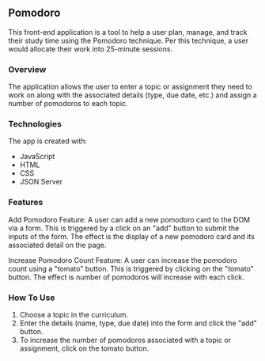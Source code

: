## Pomodoro 
This front-end application is a tool to help a user plan, manage, and track their study time using the Pomodoro technique. Per this technique, a user would allocate their work into 25-minute sessions. 

### Overview 
The application allows the user to enter a topic or assignment they need to work on along with the associated details (type, due date, etc.) and assign a number of pomodoros to each topic.


### Technologies
The app is created with:
* JavaScript
* HTML
* CSS
* JSON Server


### Features
Add Pomodoro Feature:
A user can add a new pomodoro card to the DOM via a form. This is triggered by a click on an "add" button to submit the inputs of the form. The effect is the display of a new pomodoro card and its associated detail on the page. 


Increase Pomodoro Count Feature: 
A user can increase the pomodoro count using a "tomato" button. This is triggered by clicking on the "tomato" button. The effect is number of pomodoros will increase with each click. 

### How To Use
1) Choose a topic in the curriculum. 
2) Enter the details (name, type, due date) into the form and click the "add" button.
3) To increase the number of pomodoros associated with a topic or assignment, click on the tomato button. 


